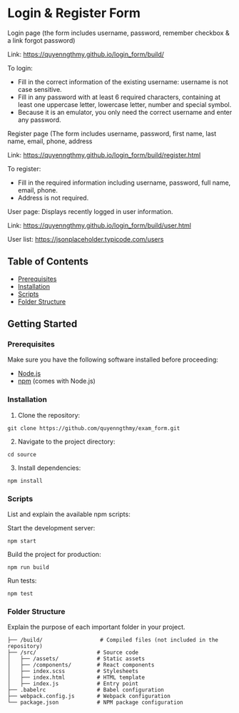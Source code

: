 # Login & Register Form

Login page (the form includes username, password, remember checkbox & a link forgot password)

Link: https://quyenngthmy.github.io/login_form/build/

To login:
- Fill in the correct information of the existing username: username is not case sensitive.
- Fill in any password with at least 6 required characters, containing at least one uppercase letter, lowercase letter, number and special symbol.
- Because it is an emulator, you only need the correct username and enter any password.
  
Register page (The form includes username, password, first name, last name, email, phone, address 

Link: https://quyenngthmy.github.io/login_form/build/register.html

To register:
- Fill in the required information including username, password, full name, email, phone.
- Address is not required.

User page: Displays recently logged in user information.

Link: https://quyenngthmy.github.io/login_form/build/user.html

User list: https://jsonplaceholder.typicode.com/users

## Table of Contents

- [Prerequisites](#prerequisites)
- [Installation](#installation)
- [Scripts](#scripts)
- [Folder Structure](#folder-structure)

## Getting Started

### Prerequisites

Make sure you have the following software installed before proceeding:

- [Node.js](https://nodejs.org/)
- [npm](https://www.npmjs.com/) (comes with Node.js)

### Installation

1. Clone the repository:
```
git clone https://github.com/quyenngthmy/exam_form.git
```
2. Navigate to the project directory:
```
cd source
```
3. Install dependencies:
```
npm install
```

### Scripts
List and explain the available npm scripts:

Start the development server:
```
npm start
```
Build the project for production:
```
npm run build
```
Run tests:
```
npm test
```
### Folder Structure
Explain the purpose of each important folder in your project.
```
├── /build/                  # Compiled files (not included in the repository)
├── /src/                   # Source code
│   ├── /assets/            # Static assets
│   ├── /components/        # React components
│   ├── index.scss          # Stylesheets
│   ├── index.html          # HTML template
│   ├── index.js            # Entry point
├── .babelrc                # Babel configuration
├── webpack.config.js       # Webpack configuration
└── package.json            # NPM package configuration
```
